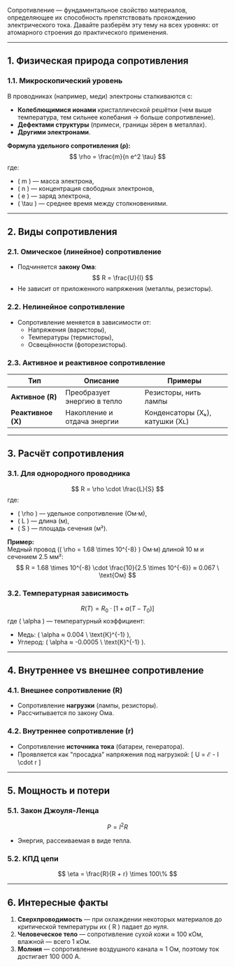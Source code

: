 Сопротивление — фундаментальное свойство материалов, определяющее их способность препятствовать прохождению электрического тока. Давайте разберём эту тему на всех уровнях: от атомарного строения до практического применения.

---

## **1. Физическая природа сопротивления**

### **1.1. Микроскопический уровень**
В проводниках (например, меди) электроны сталкиваются с:
- **Колеблющимися ионами** кристаллической решётки (чем выше температура, тем сильнее колебания → больше сопротивление).
- **Дефектами структуры** (примеси, границы зёрен в металлах).
- **Другими электронами**.

**Формула удельного сопротивления (ρ):**
$$
\rho = \frac{m}{n e^2 \tau}
$$
где:
- \( m \) — масса электрона,
- \( n \) — концентрация свободных электронов,
- \( e \) — заряд электрона,
- \( \tau \) — среднее время между столкновениями.

---

## **2. Виды сопротивления**

### **2.1. Омическое (линейное) сопротивление**
- Подчиняется **закону Ома**: $$ R = \frac{U}{I} $$
- Не зависит от приложенного напряжения (металлы, резисторы).

### **2.2. Нелинейное сопротивление**
- Сопротивление меняется в зависимости от:
  - Напряжения (варисторы),
  - Температуры (термисторы),
  - Освещённости (фоторезисторы).

### **2.3. Активное и реактивное сопротивление**
| Тип | Описание | Примеры |
|------|----------|---------|
| **Активное (R)** | Преобразует энергию в тепло | Резисторы, нить лампы |
| **Реактивное (X)** | Накопление и отдача энергии | Конденсаторы (Xₖ), катушки (Xʟ) |

---

## **3. Расчёт сопротивления**

### **3.1. Для однородного проводника**
$$
R = \rho \cdot \frac{L}{S}
$$
где:
- \( \rho \) — удельное сопротивление (Ом·м),
- \( L \) — длина (м),
- \( S \) — площадь сечения (м²).

**Пример:**  
Медный провод (\( \rho = 1.68 \times 10^{-8} \) Ом·м) длиной 10 м и сечением 2.5 мм²:
$$
R = 1.68 \times 10^{-8} \cdot \frac{10}{2.5 \times 10^{-6}} ≈ 0.067 \ \text{Ом}
$$

### **3.2. Температурная зависимость**
$$
R(T) = R_0 \cdot [1 + \alpha (T - T_0)]
$$
где \( \alpha \) — температурный коэффициент:
- Медь: \( \alpha ≈ 0.004 \ \text{К}^{-1} \),
- Углерод: \( \alpha ≈ -0.0005 \ \text{К}^{-1} \).

---

## **4. Внутреннее vs внешнее сопротивление**

### **4.1. Внешнее сопротивление (R)**
- Сопротивление **нагрузки** (лампы, резисторы).
- Рассчитывается по закону Ома.

### **4.2. Внутреннее сопротивление (r)**
- Сопротивление **источника тока** (батареи, генератора).
- Проявляется как "просадка" напряжения под нагрузкой:
  \[
  U = ℰ - I \cdot r
  \]

---

## **5. Мощность и потери**

### **5.1. Закон Джоуля-Ленца**
$$
P = I^2 R
$$
- Энергия, рассеиваемая в виде тепла.

### **5.2. КПД цепи**
$$
\eta = \frac{R}{R + r} \times 100\%
$$

---

## **6. Интересные факты**

1. **Сверхпроводимость** — при охлаждении некоторых материалов до критической температуры их \( R \) падает до нуля.
2. **Человеческое тело** — сопротивление сухой кожи ≈ 100 кОм, влажной — всего 1 кОм.
3. **Молния** — сопротивление воздушного канала ≈ 1 Ом, поэтому ток достигает 100 000 А.
